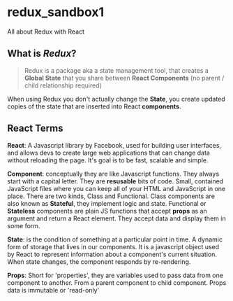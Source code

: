 # redux_sandbox1
All about Redux with React

## What is ***Redux***?
>Redux is a package aka a state management tool, that creates a **Global State** that you share between **React Components** (no parent / child relationship required)


When using Redux you don't actually change the **State**, you create updated copies of the state that are inserted into React **components**.

## React Terms
**React**: A Javascript library by Facebook, used for building user interfaces, and allows devs to create large web applications that can change data without reloading the page. It's goal is to be fast, scalable and simple.  

**Component**:  conceptually they are like Javascript functions. They always start with a capital letter. They are **resusable** bits of code. Small, contained JavaScript files where you can keep all of your HTML and JavaScript in one place. There are two kinds, Class and Functional. Class components are also known as **Stateful**, they implement logic and state. Functional or **Stateless** components are plain JS functions that accept **props** as an argument and return a React element. They accept data and display them in some form. 

**State**: is the condition of something at a particular point in time. A dynamic form of storage that lives in our components. It is a javascript object used by React to represent information about a component's current situation. When state changes, the component responds by re-rendering. 

**Props**: Short for 'properties', they are variables used to pass data from one component to another. From a parent component to child component. Props data is immutable or 'read-only'



